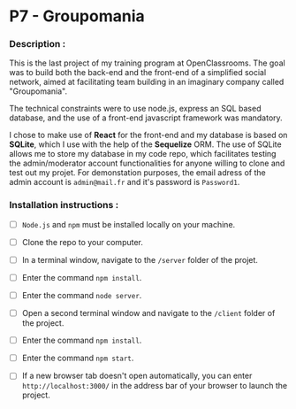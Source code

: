 # P7 - Groupomania

### Description :

This is the last project of my training program at OpenClassrooms. The goal was to build both the back-end and the front-end of a simplified social network, aimed at facilitating team building in an imaginary company called "Groupomania".

The technical constraints were to use node.js, express an SQL based database, and the use of a front-end javascript framework was mandatory.

I chose to make use of **React** for the front-end and my database is based on **SQLite**, which I use with the help of the **Sequelize** ORM. The use of SQLite allows me to store my database in my code repo, which facilitates testing the admin/moderator account functionalities for anyone willing to clone and test out my projet. For demonstation purposes, the email adress of the admin account is `admin@mail.fr` and it's password is `Password1`.

### Installation instructions :

- [ ] `Node.js` and `npm` must be installed locally on your machine.
- [ ] Clone the repo to your computer.
- [ ] In a terminal window, navigate to the `/server` folder of the projet.
- [ ] Enter the command `npm install`.
- [ ] Enter the command `node server`.
- [ ] Open a second terminal window and navigate to the `/client` folder of the project.
- [ ] Enter the command `npm install`.
- [ ] Enter the command `npm start`.
- [ ] If a new browser tab doesn't open automatically, you can enter `http://localhost:3000/` in the address bar of your browser to launch the project.




